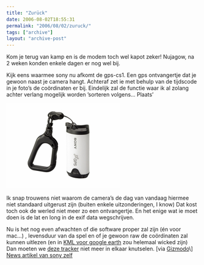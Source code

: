 ```yaml
---
title: "Zurück"
date: 2006-08-02T18:55:31
permalink: "2006/08/02/zuruck/"
tags: ["archive"]
layout: "archive-post"
---
```

Kom je terug van kamp en is de modem toch wel kapot zeker! Nujagow, na 2 weken konden enkele dagen er nog wel bij.

Kijk eens waarmee sony nu afkomt de gps-cs1. Een gps ontvangertje dat je gewoon naast je camera hangt. Achteraf zet ie met behulp van de tijdscode in je foto’s de coördinaten er bij. Eindelijk zal de functie waar ik al zolang achter verlang mogelijk worden ’sorteren volgens… Plaats’

![cs1](/images/blog/2006/08/GPS-CS1_with_cara_med.JPG)

Ik snap trouwens niet waarom de camera’s de dag van vandaag hiermee niet standaard uitgerust zijn (buiten enkele uitzonderingen, I know) Dat kost toch ook de werled niet meer zo een ontvangertje. En het enige wat ie moet doen is de lat en long in de exif data wegschrijven.

Nu is het nog even afwachten of die software proper zal zijn (én voor mac…) , levensduur van da spel en of je gewoon raw de coördinaten zal kunnen uitlezen (en in [KML voor google earth](http://nomadness.com/tracklog/001-seatrial-overall.jpg "http://nomadness.com/tracklog/001-seatrial-overall.jpg") zou helemaal wicked zijn) Dan moeten we [deze tracker](http://www.nomadness.com/blog/2006/04/gps-datalogger.html "http://www.nomadness.com/blog/2006/04/gps-datalogger.html") niet meer in elkaar knutselen. \[via [Gizmodo](http://gizmodo.com/gadgets/gps/sony-gpscs1-tags-photos-with-location-191454.php "http://gizmodo.com/gadgets/gps/sony-gpscs1-tags-photos-with-location-191454.php")\]  
[News artikel van sony zelf](http://news.sel.sony.com/en/press_room/consumer/digital_imaging/release/23993.html "http://news.sel.sony.com/en/press_room/consumer/digital_imaging/release/23993.html")
